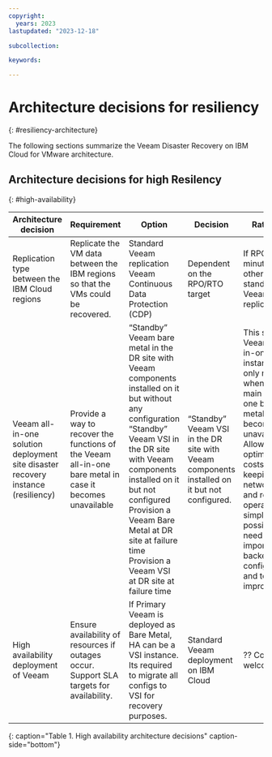 ```yaml
---
copyright:
  years: 2023
lastupdated: "2023-12-18"

subcollection: 

keywords:

---
```


# Architecture decisions for resiliency

{: \#resiliency-architecture}

The following sections summarize the Veeam Disaster Recovery on IBM Cloud for VMware architecture.

## Architecture decisions for high Resilency

{: \#high-availability}

| **Architecture decision**                                                         | **Requirement**                                                                                          | **Option**                                                                                                                                                                                                                                                                                                         | **Decision**                                                                                 | **Rationale**                                                                                                                                                                                                                                                                          |
|-----------------------------------------------------------------------------------|----------------------------------------------------------------------------------------------------------|--------------------------------------------------------------------------------------------------------------------------------------------------------------------------------------------------------------------------------------------------------------------------------------------------------------------|----------------------------------------------------------------------------------------------|----------------------------------------------------------------------------------------------------------------------------------------------------------------------------------------------------------------------------------------------------------------------------------------|
| Replication type between the IBM Cloud regions                                    | Replicate the VM data between the IBM regions so that the VMs could be recovered.                        | Standard Veeam replication Veeam Continuous Data Protection (CDP)                                                                                                                                                                                                                                                  | Dependent on the RPO/RTO target                                                              | If RPO in minutes, CDP, otherwise standard Veeam replication                                                                                                                                                                                                                           |
| Veeam all-in-one solution deployment site disaster recovery instance (resiliency) | Provide a way to recover the functions of the Veeam all-in-one bare metal in case it becomes unavailable | “Standby” Veeam bare metal in the DR site with Veeam components installed on it but without any configuration “Standby” Veeam VSI in the DR site with Veeam components installed on it but not configured Provision a Veeam Bare Metal at DR site at failure time Provision a Veeam VSI at DR site at failure time | “Standby” Veeam VSI in the DR site with Veeam components installed on it but not configured. | This second Veeam all-in-one instance is only needed when the main all-in-one bare metal becomes unavailable. Allows to optimize costs while keeping the networking and recovery operations as simple as possible (only need to import the backed up configuration) and to improve RTO |
| High availability deployment of Veeam                                             | Ensure availability of resources if outages occur. Support SLA targets for availability.                 | If Primary Veeam is deployed as Bare Metal, HA can be a VSI instance. Its required to migrate all configs to VSI for recovery purposes.                                                                                                                                                                            | Standard Veeam deployment on IBM Cloud                                                       | ?? Comments welcome                                                                                                                                                                                                                                                                    |

{: caption="Table 1. High availability architecture decisions" caption-side="bottom"}
